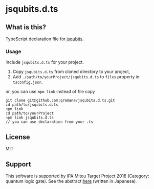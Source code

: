 # jsqubits.d.ts

## What is this?

TypeScript declaration file for [jsqubits](https://github.com/davidbkemp/jsqubits).

### Usage

Include `jsqubits.d.ts` for your project.

1. Copy `jsqubits.d.ts` from cloned directory to your project,
2. Add `./path/to/yourProject/jsqubits.d.ts` to `files` property in `tsconfig.json`.

or, you can use `npm link` instead of file copy

```
git clone git@github.com:qramana/jsqubits.d.ts.git
cd path/to/jsqubits.d.ts
npm link
cd path/to/yourProject
npm link jsqubits.d.ts
// you can use declaration from your .ts 
```

## License

MIT

## Support

This software is supported by IPA Mitou Target Project 2018 (Category: quantum logic gate).
See the abstract [here](https://www.ipa.go.jp/jinzai/target/2018/koubo2_index.html) (written in Japanese).

